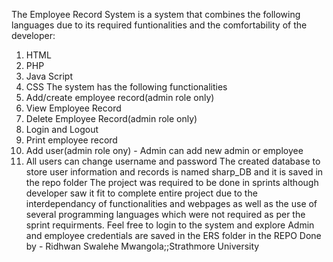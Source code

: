 The Employee Record System is a system that combines the following languages due to its required funtionalities and the comfortability of the developer:
1. HTML
2. PHP
3. Java Script
4. CSS
The system has the following functionalities
1. Add/create employee record(admin role only)
2. View Employee Record
3. Delete Employee Record(admin role only)
4. Login and Logout
5. Print employee record
6. Add user(admin role ony) - Admin can add new admin or employee
7. All users can change username and password
The created database to store user information and records is named sharp_DB and it is saved in the repo folder
The project was required to be done in sprints although developer saw it fit to complete entire project due to the interdependancy of functionalities and webpages as well as the use of several programming languages which were not required as per the sprint requirments.
Feel free to login to the system and explore
Admin and employee credentials are saved in the ERS folder in the REPO
Done by - Ridhwan Swalehe Mwangola;;Strathmore University
